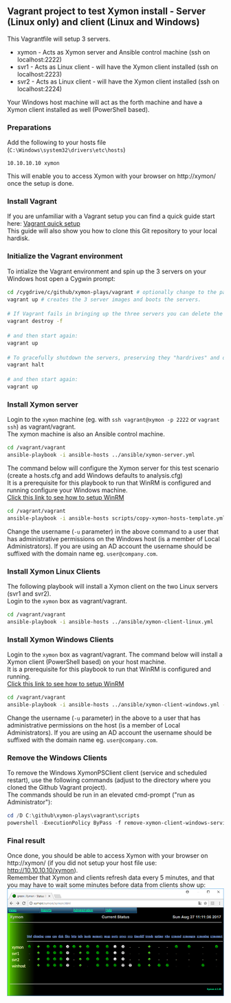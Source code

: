 ## Vagrant project to test Xymon install - Server (Linux only) and client (Linux and Windows)
This Vagrantfile will setup 3 servers.
- xymon - Acts as Xymon server and Ansible control machine (ssh on localhost:2222)
- svr1 - Acts as Linux client - will have the Xymon client installed (ssh on localhost:2223)
- svr2 - Acts as Linux client - will have the Xymon client installed (ssh on localhost:2224)

Your Windows host machine will act as the forth machine and have a Xymon client installed as well (PowerShell based).

### Preparations
Add the following to your hosts file (`C:\Windows\system32\drivers\etc\hosts`)

```
10.10.10.10 xymon
```
This will enable you to access Xymon with your browser on http://xymon/ once the setup is done.

### Install Vagrant
If you are unfamiliar with a Vagrant setup you can find a quick guide start here: [Vagrant quick setup](SETUP-VAGRANT.md)  
This guide will also show you how to clone this Git repository to your local hardisk.

### Initialize the Vagrant environment
To intialize the Vagrant environment and spin up the 3 servers on your Windows host open a Cygwin prompt:

```bash
cd /cygdrive/c/github/xymon-plays/vagrant # optionally change to the path to where you cloned the repository to
vagrant up # creates the 3 server images and boots the servers.

# If Vagrant fails in bringing up the three servers you can delete the VMs and start over, by using the command:
vagrant destroy -f

# and then start again:
vagrant up

# To gracefully shutdown the servers, preserving they "hardrives" and data:
vagrant halt

# and then start again:
vagrant up
```

### Install Xymon server
Login to the `xymon` machine (eg. with `ssh vagrant@xymon -p 2222` or `vagrant ssh`) as vagrant/vagrant.  
The xymon machine is also an Ansible control machine.

```bash
cd /vagrant/vagrant
ansible-playbook -i ansible-hosts ../ansible/xymon-server.yml
```

The command below will configure the Xymon server for this test scenario (create a hosts.cfg and add Windows defaults to analysis.cfg)   
It is a prerequisite for this playbook to run that WinRM is configured and running configure your Windows machine.  
[Click this link to see how to setup WinRM](SETUP-WINRM.md)

```bash
cd /vagrant/vagrant
ansible-playbook -i ansible-hosts scripts/copy-xymon-hosts-template.yml -u henrik -k
```
Change the username (`-u` parameter) in the above command to a user that has administrative permissions on
the Windows host (is a member of Local Administrators). If you are using an AD account the username
should be suffixed with the domain name eg. `user@company.com`.

### Install Xymon Linux Clients
The following playbook will install a Xymon client on the two Linux servers (svr1 and svr2).  
Login to the `xymon` box as vagrant/vagrant.

```bash
cd /vagrant/vagrant
ansible-playbook -i ansible-hosts ../ansible/xymon-client-linux.yml
```

### Install Xymon Windows Clients
Login to the `xymon` box as vagrant/vagrant.
The command below will install a Xymon client (PowerShell based) on your host machine.  
It is a prerequisite for this playbook to run that WinRM is configured and running.  
[Click this link to see how to setup WinRM](SETUP-WINRM.md)

```bash
cd /vagrant/vagrant
ansible-playbook -i ansible-hosts ../ansible/xymon-client-windows.yml -u henrik -k
```
Change the username (`-u` parameter) in the above to a user that has administrative permissions on
the host (is a member of Local Administrators). If you are using an AD account the username
should be suffixed with the domain name eg. `user@company.com`.

### Remove the Windows Clients
To remove the Windows XymonPSClient client (service and scheduled restart), use the following commands (adjust to the directory where you cloned the Github Vagrant project).  
The commands should be run in an elevated cmd-prompt ("run as Administrator"):
```powershell
cd /D C:\github\xymon-plays\vagrant\scripts
powershell -ExecutionPolicy ByPass -f remove-xymon-client-windows-service.ps1
```

### Final result
Once done, you should be able to access Xymon with your browser on http://xymon/ (if you did not setup your host file use: http://10.10.10.10/xymon).  
Remember that Xymon and clients refresh data every 5 minutes, and that you may have to wait some minutes before data from clients show up:  
![alt text](images/final-result-in-browser.png "The final result in the browser")
